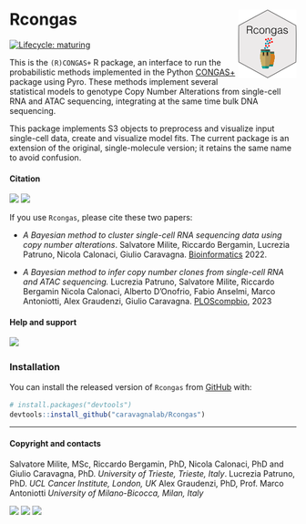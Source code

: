 
# Rcongas <a href='caravagnalab.github.io/rcongas'><img src='man/figures/logo.png' align="right" height="120" /></a>

<!-- badges: start -->

[![Lifecycle:
maturing](https://img.shields.io/badge/lifecycle-maturing-blue.svg)](https://www.tidyverse.org/lifecycle/#maturing)
<!-- badges: end -->

This is the `(R)CONGAS+` R package, an interface to run the
probabilistic methods implemented in the Python
[CONGAS+](https://github.com/caravagnalab/CONGASp) package using Pyro. These
methods implement several statistical models to genotype Copy Number
Alterations from single-cell RNA and ATAC sequencing, integrating at the
same time bulk DNA sequencing.

This package implements S3 objects to preprocess and visualize input
single-cell data, create and visualize model fits. The current package
is an extension of the original, single-molecule version; it retains the
same name to avoid confusion.

#### Citation

[![](https://img.shields.io/badge/doi-10.1101/2021.02.02.429335-red.svg)](https://doi.org/10.1101/2023.04.01.535197)
[![](https://img.shields.io/badge/doi-10.1371/journal.pcbi.1011557-red.svg)](https://doi.org/10.1371/journal.pcbi.1011557)


If you use `Rcongas`, please cite these two papers:

- *A Bayesian method to cluster single-cell RNA sequencing data using copy number alterations*. Salvatore Milite, Riccardo Bergamin, Lucrezia Patruno, Nicola Calonaci, Giulio Caravagna. [Bioinformatics](https://doi.org/10.1093/bioinformatics/btac143) 2022.

- *A Bayesian method to infer copy number clones from single-cell RNA and ATAC sequencing.* Lucrezia Patruno, Salvatore Milite, Riccardo Bergamin Nicola Calonaci, Alberto D’Onofrio, Fabio Anselmi, Marco Antoniotti, Alex Graudenzi, Giulio Caravagna.
    [PLOScompbio](https://doi.org/10.1371/journal.pcbi.1011557),
    2023



#### Help and support

[![](https://img.shields.io/badge/GitHub%20Pages-https://caravagnalab.github.io/rcongas/-steelblue.svg)](https://caravagnalab.github.io/rcongas)

### Installation

You can install the released version of `Rcongas` from
[GitHub](https://github.com/) with:

``` r
# install.packages("devtools")
devtools::install_github("caravagnalab/Rcongas")
```

------------------------------------------------------------------------

#### Copyright and contacts

Salvatore Milite, MSc, Riccardo Bergamin, PhD, Nicola Calonaci, PhD and Giulio Caravagna,
PhD. *University of Trieste, Trieste, Italy*.
Lucrezia Patruno, PhD. *UCL Cancer Institute, London, UK*
Alex Graudenzi, PhD, Prof. Marco Antoniotti *University of Milano-Bicocca, Milan, Italy*

[![](https://img.shields.io/badge/Email-gcaravagn@gmail.com-steelblue.svg)](mailto:gcaravagn@gmail.com)
[![](https://img.shields.io/badge/CDS%20Lab%20Github-caravagnalab-seagreen.svg)](https://github.com/caravagnalab)
[![](https://img.shields.io/badge/CDS%20Lab%20webpage-https://www.caravagnalab.org/-red.svg)](https://www.caravagnalab.org/)
